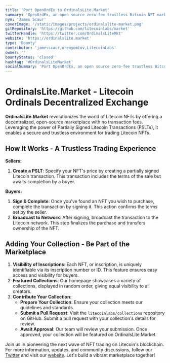 ```yaml
---
title: 'Port OpenOrdEx to OrdinalsLite.Market'
summary: 'OpenOrdEx, an open source zero-fee trustless Bitcoin NFT marketplace based on Partially Signed Bitcoin Transactions.'
nym: 'James Scaur'
coverImage: '/static/images/projects/ordinalslite-market.png'
gitRepository: 'https://github.com/litecoinlabs/market'
twitterHandle: 'https://twitter.com/OrdinalsLiteMkt'
website: 'https://ordinalslite.market'
type: 'Bounty'
contributor: 'jamesscaur,orenyomtov,LitecoinLabs'
owner: ''
bountyStatus: 'closed'
hashtag: '#OrdinalsLiteMarket'
socialSummary: 'Port OpenOrdEx, an open source zero-fee trustless Bitcoin NFT marketplace based on Partially Signed Bitcoin Transactions.'
---
```


# OrdinalsLite.Market - Litecoin Ordinals Decentralized Exchange

**OrdinalsLite.Market** revolutionizes the world of Litecoin NFTs by offering a decentralized, open-source marketplace with no transaction fees. Leveraging the power of Partially Signed Litecoin Transactions (PSLTs), it enables a secure and trustless environment for trading Litecoin NFTs.

## How It Works - A Trustless Trading Experience

**Sellers:**

1. **Create a PSLT**: Specify your NFT's price by creating a partially signed Litecoin transaction. This transaction includes the terms of the sale but awaits completion by a buyer.

**Buyers:**

1. **Sign & Complete**: Once you've found an NFT you wish to purchase, complete the transaction by signing it. This action confirms the terms set by the seller.
2. **Broadcast to Network**: After signing, broadcast the transaction to the Litecoin network. This step finalizes the purchase and transfers ownership of the NFT.

## Adding Your Collection - Be Part of the Marketplace

1. **Visibility of Inscriptions**: Each NFT, or inscription, is uniquely identifiable via its inscription number or ID. This feature ensures easy access and visibility for buyers.
2. **Featured Collections**: Our homepage showcases a variety of collections, displayed in random order, giving equal visibility to all creators.
3. **Contribute Your Collection**:
   - **Prepare Your Collection**: Ensure your collection meets our guidelines and standards.
   - **Submit a Pull Request**: Visit the `litecoinlabs/collections` repository on GitHub. Submit a pull request with your collection's details for review.
   - **Await Approval**: Our team will review your submission. Once approved, your collection will be featured on OrdinalsLite.Market.

Join us in pioneering the next wave of NFT trading on Litecoin's blockchain. For more information, updates, and community discussions, follow our [Twitter](https://twitter.com/OrdinalsLiteMkt) and visit our [website](https://ordinalslite.market). Let's build a vibrant marketplace together!
